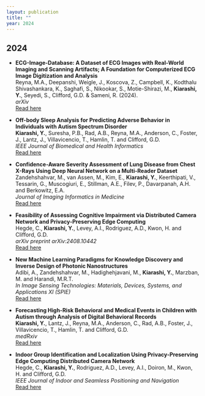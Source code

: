 ```yaml
---
layout: publication
title: ""
year: 2024
---
```


## 2024 
- **ECG-Image-Database: A Dataset of ECG Images with Real-World Imaging and Scanning Artifacts; A Foundation for Computerized ECG Image Digitization and Analysis**  
   Reyna, M.A., Deepanshi, Weigle, J., Koscova, Z., Campbell, K., Kodthalu Shivashankara, K., Saghafi, S., Nikookar, S., Motie-Shirazi, M., **Kiarashi, Y.**, Seyedi, S., Clifford, G.D. & Sameni, R. (2024).  
   *arXiv*  
   [Read here](https://arxiv.org/abs/2409.16612)

  
- **Off-body Sleep Analysis for Predicting Adverse Behavior in Individuals with Autism Spectrum Disorder**  
   **Kiarashi, Y.**, Suresha, P.B., Rad, A.B., Reyna, M.A., Anderson, C., Foster, J., Lantz, J., Villavicencio, T., Hamlin, T. and Clifford, G.D.  
   *IEEE Journal of Biomedical and Health Informatics*  
   [Read here](https://ieeexplore.ieee.org/abstract/document/10669162)

- **Confidence-Aware Severity Assessment of Lung Disease from Chest X-Rays Using Deep Neural Network on a Multi-Reader Dataset**  
   Zandehshahvar, M., van Assen, M., Kim, E., **Kiarashi, Y.**, Keerthipati, V., Tessarin, G., Muscogiuri, E., Stillman, A.E., Filev, P., Davarpanah, A.H. and Berkowitz, E.A.  
   *Journal of Imaging Informatics in Medicine*  
   [Read here](https://link.springer.com/article/10.1007/s10278-024-01151-5)

- **Feasibility of Assessing Cognitive Impairment via Distributed Camera Network and Privacy-Preserving Edge Computing**  
   Hegde, C., **Kiarashi, Y.**, Levey, A.I., Rodriguez, A.D., Kwon, H. and Clifford, G.D.  
   *arXiv preprint arXiv:2408.10442*  
   [Read here](https://arxiv.org/abs/2408.10442)

- **New Machine Learning Paradigms for Knowledge Discovery and Inverse Design of Photonic Nanostructures**  
   Adibi, A., Zandehshahvar, M., Hadighehjavani, M., **Kiarashi, Y.**, Marzban, M. and Harandi, M.R.T.  
   *In Image Sensing Technologies: Materials, Devices, Systems, and Applications XI (SPIE)*  
   [Read here](https://www.spiedigitallibrary.org/conference-proceedings-of-spie/PC13030/PC130300C/New-machine-learning-paradigms-for-knowledge-discovery-and-inverse-design/10.1117/12.3013800.short#_=_)

- **Forecasting High-Risk Behavioral and Medical Events in Children with Autism through Analysis of Digital Behavioral Records**  
   **Kiarashi, Y.**, Lantz, J., Reyna, M.A., Anderson, C., Rad, A.B., Foster, J., Villavicencio, T., Hamlin, T. and Clifford, G.D.  
   *medRxiv*  
   [Read here](https://www.ncbi.nlm.nih.gov/pmc/articles/PMC11100855/)

- **Indoor Group Identification and Localization Using Privacy-Preserving Edge Computing Distributed Camera Network**  
   Hegde, C., **Kiarashi, Y.**, Rodriguez, A.D., Levey, A.I., Doiron, M., Kwon, H. and Clifford, G.D.  
   *IEEE Journal of Indoor and Seamless Positioning and Navigation*  
   [Read here](https://ieeexplore.ieee.org/abstract/document/10400779)
